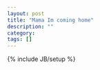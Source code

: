 ```yaml
---
layout: post
title: "Mama Im coming home"
description: ""
category: 
tags: []
---
```

{% include JB/setup %}
